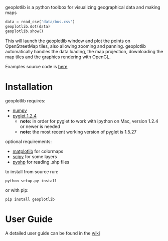 geoplotlib is a python toolbox for visualizing geographical data and making maps

```python
data = read_csv('data/bus.csv')
geoplotlib.dot(data)
geoplotlib.show()
```

This will launch the geoplotlib window and plot the points on OpenStreetMap tiles, also allowing zooming and panning. geoplotlib automatically handles the data loading, the map projection, downloading the map tiles and the graphics rendering with OpenGL.

Examples source code is [here](https://github.com/andrea-cuttone/geoplotlib/tree/master/examples)

# Installation

geoplotlib requires:
* [numpy](http://www.numpy.org/)
* [pyglet 1.2.4](https://bitbucket.org/pyglet/pyglet/wiki/Download)
    * **note:** in order for pyglet to work with ipython on Mac, version 1.2.4 or newer is needed
    * **note:** the most recent working version of pyglet is 1.5.27

optional requirements:
* [matplotlib](http://matplotlib.org/) for colormaps
* [scipy](http://www.scipy.org) for some layers
* [pyshp](https://github.com/GeospatialPython/pyshp) for reading .shp files

to install from source run:

```python setup.py install```

or with pip:

```pip install geoplotlib```

# User Guide
A detailed user guide can be found in the [wiki](https://github.com/andrea-cuttone/geoplotlib/wiki/User-Guide)
